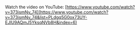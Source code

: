 Watch the video on YouTube: [https://www.youtube.com/watch?v=373ismNv_74](https://www.youtube.com/watch?v=373ismNv_74&list=PLdgq5G0ox73UY-EJlU9AQmJ5YksqNVb8H&index=6)